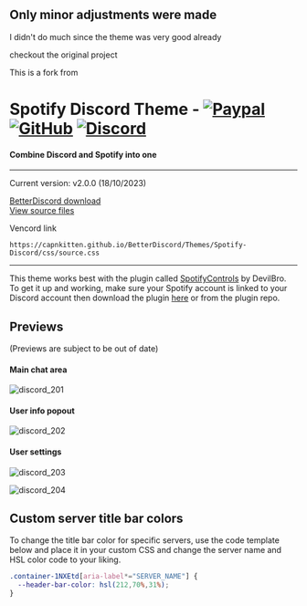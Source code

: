 ## Only minor adjustments were made
 I didn't do much since the theme was very good already

 
checkout the original project

This is a fork from 

# Spotify Discord Theme - [![Paypal][paypal-logo]][paypal-url] [![GitHub][github-logo]][github-url] [![Discord][discord-logo]][discord-url]
#### Combine Discord and Spotify into one
<hr>

Current version: v2.0.0 (18/10/2023)

[BetterDiscord download](https://betterdiscord.app/theme/Spotify%20Discord)
<br>
[View source files](https://github.com/CapnKitten/BetterDiscord/tree/master/Themes/Spotify-Discord)

Vencord link
```
https://capnkitten.github.io/BetterDiscord/Themes/Spotify-Discord/css/source.css
```

<hr>

This theme works best with the plugin called [SpotifyControls](https://github.com/mwittrien/BetterDiscordAddons/tree/master/Plugins/SpotifyControls) by DevilBro. To get it up and working, make sure your Spotify account is linked to your Discord account then download the plugin [here](https://github.com/mwittrien/BetterDiscordAddons/tree/master/Plugins/SpotifyControls) or from the plugin repo.

## Previews

(Previews are subject to be out of date)

#### Main chat area

![discord_201](https://github.com/CapnKitten/Spotify-Discord/assets/4013216/b182452c-785d-42b2-9115-361faace562e)

#### User info popout

![discord_202](https://github.com/CapnKitten/Spotify-Discord/assets/4013216/c67b6d2d-71ea-47fd-a972-68ca620c5c08)

#### User settings

![discord_203](https://github.com/CapnKitten/Spotify-Discord/assets/4013216/19c44b12-1bc7-45b8-b333-2fd7843999cd)

![discord_204](https://github.com/CapnKitten/Spotify-Discord/assets/4013216/99f6d683-6837-456b-9a1a-7fa5e9a17b1a)

## Custom server title bar colors
To change the title bar color for specific servers, use the code template below and place it in your custom CSS and change the server name and HSL color code to your liking.
```css
.container-1NXEtd[aria-label*="SERVER_NAME"] {
  --header-bar-color: hsl(212,70%,31%);
}
```

[paypal-logo]: https://img.shields.io/static/v1?label=PayPal&message=Donate&style=flat&logo=paypal&color=blue
[paypal-url]: https://paypal.me/capnkitten

[github-logo]: https://img.shields.io/static/v1?label=GitHub&message=Sponsor&style=flat&logo=github&color=black
[github-url]: https://github.com/sponsors/CapnKitten

[discord-logo]: https://img.shields.io/static/v1?label=Discord&message=Server&style=flat&logo=discord&color=blue
[discord-url]: https://discord.gg/jzJkA6Z
